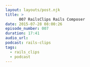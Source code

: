 ```yaml
---
layout: layouts/post.njk
title: >
      007 RailsClips Rails Composer
date: 2015-07-28 08:00:26
episode_number: 007
duration: 17:41
audio_url: 
podcast: rails-clips
tags: 
  - rails_clips
  - podcast
---
```



